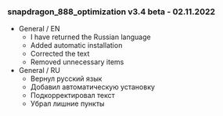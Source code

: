 ### snapdragon_888_optimization v3.4 beta - 02.11.2022

* General / EN
  * I have returned the Russian language
  * Added automatic installation
  * Corrected the text
  * Removed unnecessary items
* General / RU
  * Вернул русский язык
  * Добавил автоматическую установку
  * Подкорректировал текст
  * Убрал лишние пункты